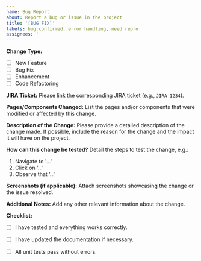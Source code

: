 ```yaml
---
name: Bug Report
about: Report a bug or issue in the project
title: '[BUG FIX]'
labels: bug:confirmed, error handling, need repro
assignees: ''
---
```


<!--

PR Title: [Change Type] - Brief description of the change

-->

**Change Type:**
- [ ] New Feature
- [ ] Bug Fix
- [ ] Enhancement
- [ ] Code Refactoring

**JIRA Ticket:**
Please link the corresponding JIRA ticket (e.g., `JIRA-1234`).

**Pages/Components Changed:**
List the pages and/or components that were modified or affected by this change.

**Description of the Change:**
Please provide a detailed description of the change made. If possible, include the reason for the change and the impact it will have on the project.

**How can this change be tested?**
Detail the steps to test the change, e.g.:
1. Navigate to '...'
2. Click on '...'
3. Observe that '...'

**Screenshots (if applicable):**
Attach screenshots showcasing the change or the issue resolved.

**Additional Notes:**
Add any other relevant information about the change.

**Checklist:**
- [ ] I have tested and everything works correctly.
- [ ] I have updated the documentation if necessary.
- [ ] All unit tests pass without errors.

